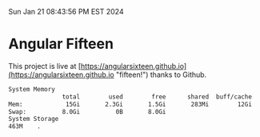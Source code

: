 Sun Jan 21 08:43:56 PM EST 2024

# Angular Fifteen


This project is live at [https://angularsixteen.github.io](https://angularsixteen.github.io "fifteen!") thanks to Github.

```bash
System Memory
               total        used        free      shared  buff/cache   available
Mem:            15Gi       2.3Gi       1.5Gi       283Mi        12Gi        12Gi
Swap:          8.0Gi          0B       8.0Gi
System Storage
463M	.
```
```bash
